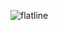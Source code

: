 ![flatline](http://static.giantbomb.com/uploads/original/8/81321/1517517-1517495_1108529_img_0058_super.jpg)
